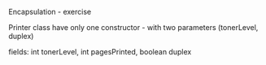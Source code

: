 Encapsulation - exercise

Printer class have only one constructor - with two parameters (tonerLevel, duplex)

fields: int tonerLevel, int pagesPrinted, boolean duplex
